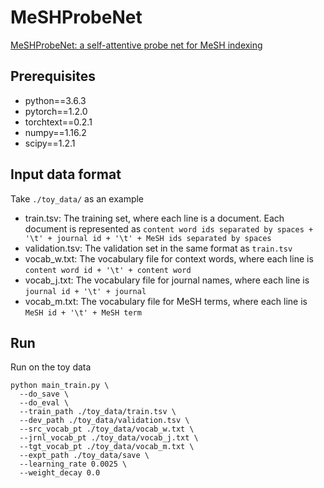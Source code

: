 # MeSHProbeNet
[MeSHProbeNet: a self-attentive probe net for MeSH indexing](https://academic.oup.com/bioinformatics/article/35/19/3794/5372674)

## Prerequisites

* python==3.6.3
* pytorch==1.2.0
* torchtext==0.2.1
* numpy==1.16.2
* scipy==1.2.1

## Input data format

Take `./toy_data/` as an example
* train.tsv: The training set, where each line is a document. Each document is represented as `content word ids separated by spaces + '\t' + journal id + '\t' + MeSH ids separated by spaces`
* validation.tsv: The validation set in the same format as `train.tsv`
* vocab_w.txt: The vocabulary file for context words, where each line is `content word id + '\t' + content word`
* vocab_j.txt: The vocabulary file for journal names, where each line is `journal id + '\t' + journal`
* vocab_m.txt: The vocabulary file for MeSH terms, where each line is `MeSH id + '\t' + MeSH term`

## Run

Run on the toy data
```
python main_train.py \
  --do_save \
  --do_eval \
  --train_path ./toy_data/train.tsv \
  --dev_path ./toy_data/validation.tsv \
  --src_vocab_pt ./toy_data/vocab_w.txt \
  --jrnl_vocab_pt ./toy_data/vocab_j.txt \
  --tgt_vocab_pt ./toy_data/vocab_m.txt \
  --expt_path ./toy_data/save \
  --learning_rate 0.0025 \
  --weight_decay 0.0
```
